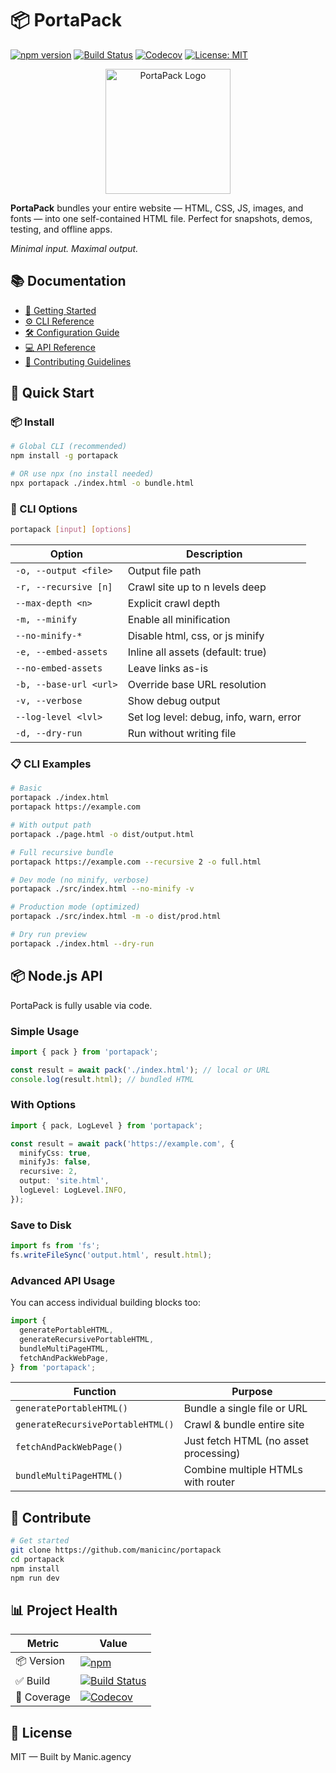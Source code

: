 # 📦 PortaPack

[![npm version](https://img.shields.io/npm/v/portapack.svg?style=for-the-badge&logo=npm&color=CB3837)](https://www.npmjs.com/package/portapack)
[![Build Status](https://img.shields.io/github/actions/workflow/status/manicinc/portapack/ci.yml?branch=master&style=for-the-badge&logo=github)](https://github.com/manicinc/portapack/actions)
[![Codecov](https://img.shields.io/codecov/c/github/manicinc/portapack?style=for-the-badge&logo=codecov)](https://codecov.io/gh/manicinc/portapack)
[![License: MIT](https://img.shields.io/badge/license-MIT-green.svg?style=for-the-badge)](./LICENSE)

<p align="center">
  <img src="https://raw.githubusercontent.com/manicinc/portapack/master/docs/assets/portapack-transparent.png" alt="PortaPack Logo" width="200"/>
</p>

**PortaPack** bundles your entire website — HTML, CSS, JS, images, and fonts — into one self-contained HTML file. Perfect for snapshots, demos, testing, and offline apps.

_Minimal input. Maximal output._

## 📚 Documentation

- [📖 Getting Started](https://manicinc.github.io/portapack/getting-started)
- [⚙️ CLI Reference](https://manicinc.github.io/portapack/cli)
- [🛠 Configuration Guide](https://manicinc.github.io/portapack/configuration)
- [💻 API Reference](https://manicinc.github.io/portapack/api/)
- [🤝 Contributing Guidelines](https://manicinc.github.io/portapack/contributing)

## 🚀 Quick Start

### 📦 Install

```bash
# Global CLI (recommended)
npm install -g portapack

# OR use npx (no install needed)
npx portapack ./index.html -o bundle.html
```

### 🧰 CLI Options

```bash
portapack [input] [options]
```

| Option                 | Description                             |
| ---------------------- | --------------------------------------- |
| `-o, --output <file>`  | Output file path                        |
| `-r, --recursive [n]`  | Crawl site up to n levels deep          |
| `--max-depth <n>`      | Explicit crawl depth                    |
| `-m, --minify`         | Enable all minification                 |
| `--no-minify-*`        | Disable html, css, or js minify         |
| `-e, --embed-assets`   | Inline all assets (default: true)       |
| `--no-embed-assets`    | Leave links as-is                       |
| `-b, --base-url <url>` | Override base URL resolution            |
| `-v, --verbose`        | Show debug output                       |
| `--log-level <lvl>`    | Set log level: debug, info, warn, error |
| `-d, --dry-run`        | Run without writing file                |

### 📋 CLI Examples

```bash
# Basic
portapack ./index.html
portapack https://example.com

# With output path
portapack ./page.html -o dist/output.html

# Full recursive bundle
portapack https://example.com --recursive 2 -o full.html

# Dev mode (no minify, verbose)
portapack ./src/index.html --no-minify -v

# Production mode (optimized)
portapack ./src/index.html -m -o dist/prod.html

# Dry run preview
portapack ./index.html --dry-run
```

## 📦 Node.js API

PortaPack is fully usable via code.

### Simple Usage

```typescript
import { pack } from 'portapack';

const result = await pack('./index.html'); // local or URL
console.log(result.html); // bundled HTML
```

### With Options

```typescript
import { pack, LogLevel } from 'portapack';

const result = await pack('https://example.com', {
  minifyCss: true,
  minifyJs: false,
  recursive: 2,
  output: 'site.html',
  logLevel: LogLevel.INFO,
});
```

### Save to Disk

```typescript
import fs from 'fs';
fs.writeFileSync('output.html', result.html);
```

### Advanced API Usage

You can access individual building blocks too:

```typescript
import {
  generatePortableHTML,
  generateRecursivePortableHTML,
  bundleMultiPageHTML,
  fetchAndPackWebPage,
} from 'portapack';
```

| Function                          | Purpose                               |
| --------------------------------- | ------------------------------------- |
| `generatePortableHTML()`          | Bundle a single file or URL           |
| `generateRecursivePortableHTML()` | Crawl & bundle entire site            |
| `fetchAndPackWebPage()`           | Just fetch HTML (no asset processing) |
| `bundleMultiPageHTML()`           | Combine multiple HTMLs with router    |

## 🤝 Contribute

```bash
# Get started
git clone https://github.com/manicinc/portapack
cd portapack
npm install
npm run dev
```

## 📊 Project Health

| Metric      | Value                                                                                                                                                           |
| ----------- | --------------------------------------------------------------------------------------------------------------------------------------------------------------- |
| 📦 Version  | [![npm](https://img.shields.io/npm/v/portapack.svg)](https://www.npmjs.com/package/portapack)                                                                   |
| ✅ Build    | [![Build Status](https://img.shields.io/github/actions/workflow/status/manicinc/portapack/ci.yml?branch=master)](https://github.com/manicinc/portapack/actions) |
| 🧪 Coverage | [![Codecov](https://img.shields.io/codecov/c/github/manicinc/portapack)](https://codecov.io/gh/manicinc/portapack)                                              |

## 📄 License

MIT — Built by Manic.agency
